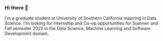 ### Hi there 👋

I'm a graduate student at University of Southern California majoring in Data Science.
I'm looking for internship and Co-op opportunities for Summer and Fall semester 2022 in the Data Science, Machine Learning and Software Development domain.


<!--
**amitbirajdar/amitbirajdar** is a ✨ _special_ ✨ repository because its `README.md` (this file) appears on your GitHub profile.

Here are some ideas to get you started:

- 🔭 I’m currently working on ...
- 🌱 I’m currently learning ...
- 👯 I’m looking to collaborate on ...
- 🤔 I’m looking for help with ...
- 💬 Ask me about ...
- 📫 How to reach me: ...
- 😄 Pronouns: ...
- ⚡ Fun fact: ...
-->
